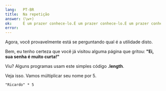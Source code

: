```yaml
---
lang:   PT-BR
title:  Na repetição
answer: (\w+)
ok:     É um prazer conhece-lo.É um prazer conhece-lo.É um prazer conhece-lo.
error:  
---
```


Agora, você provavelmente está se perguntando qual é a utilidade disto.

Bem, eu tenho certeza que você já visitou alguma página que gritou: __"Ei, sua senha é muito curta!"__

Viu? Alguns programas usam este simples  código __.length__.

Veja isso. Vamos múltiplicar seu nome por 5.

    "Ricardo" * 5
